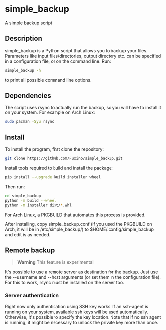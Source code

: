 simple_backup
============
A simple backup script

## Description
simple_backup is a Python script that allows you to backup your files.
Parameters like input files/directories, output directory etc. can be specified in a configuration file, or on the command line.
Run:

```bash
simple_backup -h
```

to print all possible command line options.

## Dependencies
The script uses rsync to actually run the backup, so you will have to install it on your system. For example on Arch Linux:

```bash
sudo pacman -Syu rsync
```

## Install
To install the program, first clone the repository:

```bash
git clone https://github.com/Fuxino/simple_backup.git
```

Install tools required to build and install the package:

```bash
pip install --upgrade build installer wheel
```

Then run:

```bash
cd simple_backup
python -m build --wheel
python -m installer dist/*.whl
```

For Arch Linux, a PKGBUILD that automates this process is provided.

After installing, copy simple_backup.conf (if you used the PKGBUILD on Arch, it will be in /etc/simple_backup/) to $HOME/.config/simple_backup and edit is as needed.

## Remote backup
> **Warning**
> This feature is experimental

It's possible to use a remote server as destination for the backup. Just use the --username and --host arguments (or set them in the configuration file).
For this to work, rsync must be installed on the server too.

### Server authentication
Right now only authentication using SSH key works. If an ssh-agent is running on your system, available ssh keys will be used automatically. Otherwise, it's possible to specify the key location. Note that if no ssh agent is running, it might be necessary to unlock the private key more than once.
